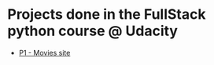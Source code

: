 <html>
<head></head>
<body>
  <h1>Projects done in the FullStack python course @ Udacity</h1>
  <ul>
    <li><a href="Projects/Movies%20site">P1 - Movies site</a></li>
  </ul>
</body>
